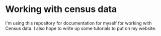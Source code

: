 # Working with census data

I'm using this repository for documentation for myself for working with Census data. I also hope to write up some tutorials to put on my website. 
